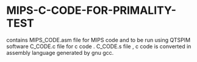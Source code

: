 # MIPS-C-CODE-FOR-PRIMALITY-TEST
contains 
MIPS_CODE.asm file for MIPS code and to be run using QTSPIM software
C_CODE.c file for c code .
C_CODE.s file , c code is converted in assembly language generated by gnu gcc. 
